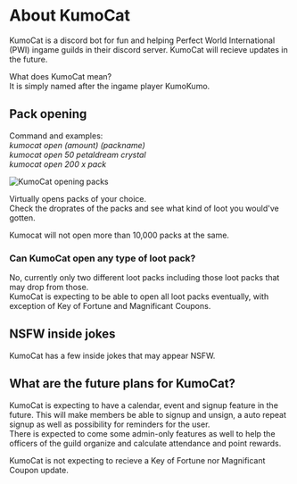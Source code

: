 # About KumoCat

KumoCat is a discord bot for fun and helping Perfect World International (PWI) ingame guilds in their discord server. KumoCat will recieve updates in the future.

What does KumoCat mean?  
It is simply named after the ingame player KumoKumo.

## Pack opening
Command and examples:   
*kumocat open (amount) (packname)*  
*kumocat open 50 petaldream crystal*  
*kumocat open 200 x pack*

![KumoCat opening packs](https://i.imgur.com/Tn0OYbL.png)

Virtually opens packs of your choice.  
Check the droprates of the packs and see what kind of loot you would've gotten.

Kumocat will not open more than 10,000 packs at the same.

### Can KumoCat open any type of loot pack?
No, currently only two different loot packs including those loot packs that may drop from those.  
KumoCat is expecting to be able to open all loot packs eventually, with exception of Key of Fortune and Magnificant Coupons.

## NSFW inside jokes
KumoCat has a few inside jokes that may appear NSFW. 

## What are the future plans for KumoCat?

KumoCat is expecting to have a calendar, event and signup feature in the future. This will make members be able to signup and unsign, a auto repeat signup as well as possibility for reminders for the user.  
There is expected to come some admin-only features as well to help the officers of the guild organize and calculate attendance and point rewards.

KumoCat is not expecting to recieve a Key of Fortune nor Magnificant Coupon update.
